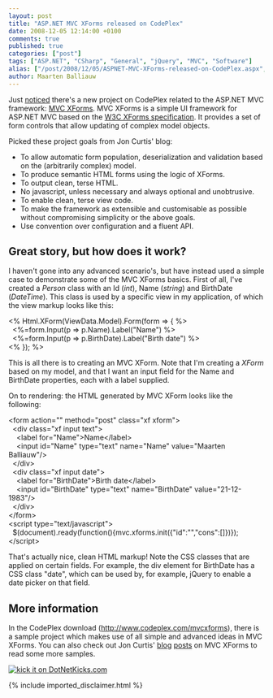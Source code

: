 ```yaml
---
layout: post
title: "ASP.NET MVC XForms released on CodePlex"
date: 2008-12-05 12:14:00 +0100
comments: true
published: true
categories: ["post"]
tags: ["ASP.NET", "CSharp", "General", "jQuery", "MVC", "Software"]
alias: ["/post/2008/12/05/ASPNET-MVC-XForms-released-on-CodePlex.aspx", "/post/2008/12/05/aspnet-mvc-xforms-released-on-codeplex.aspx"]
author: Maarten Balliauw
---
```

<p>
Just <a href="http://www.joncurtis.co.uk/post/MVC-XForms-Release-1-on-codeplex.aspx" target="_blank">noticed</a> there&#39;s a new project on CodePlex related to the ASP.NET MVC framework: <a href="http://www.codeplex.com/mvcxforms" target="_blank">MVC XForms</a>. MVC XForms is a simple UI framework for ASP.NET MVC based on the <a href="http://www.w3.org/TR/xforms/" target="_blank">W3C XForms specification</a>. It provides a set of form controls that allow updating of complex model objects. 
</p>
<p>
Picked these project goals from Jon Curtis&#39; blog: 
</p>
<ul>
	<li>To allow automatic form population, deserialization and validation based on the (arbitrarily complex) model. </li>
	<li>To produce semantic HTML forms using the logic of XForms. </li>
	<li>To output clean, terse HTML. </li>
	<li>No javascript, unless necessary and always optional and unobtrusive. </li>
	<li>To enable clean, terse view code. </li>
	<li>To make the framework as extensible and customisable as possible without compromising simplicity or the above goals. </li>
	<li>Use convention over configuration and a fluent API.</li>
</ul>
<h2>Great story, but how does it work?</h2>
<p>
I haven&#39;t gone into any advanced scenario&#39;s, but have instead used a simple case to demonstrate some of the MVC XForms basics. First of all, I&#39;ve created a <em>Person</em> class with an Id (<em>int</em>), Name (<em>string</em>) and BirthDate (<em>DateTime</em>). This class is used by a specific view in my application, of which the view markup looks like this: 
</p>
<p>
&lt;% Html.XForm(ViewData.Model).Form(form =&gt; { %&gt;<br />
&nbsp; &lt;%=form.Input(p =&gt; p.Name).Label(&quot;Name&quot;) %&gt;<br />
&nbsp; &lt;%=form.Input(p =&gt; p.BirthDate).Label(&quot;Birth date&quot;) %&gt;<br />
&lt;% }); %&gt; 
</p>
<p>
This is all there is to creating an MVC XForm. Note that I&#39;m creating a <em>XForm</em> based on my model, and that I want an input field for the Name and BirthDate properties, each with a label supplied. 
</p>
<p>
On to rendering: the HTML generated by MVC XForm looks like the following: 
</p>
<p>
&lt;form action=&quot;&quot; method=&quot;post&quot; class=&quot;xf xform&quot;&gt;<br />
&nbsp; &lt;div class=&quot;xf input text&quot;&gt;<br />
&nbsp;&nbsp;&nbsp; &lt;label for=&quot;Name&quot;&gt;Name&lt;/label&gt;<br />
&nbsp;&nbsp;&nbsp; &lt;input id=&quot;Name&quot; type=&quot;text&quot; name=&quot;Name&quot; value=&quot;Maarten Balliauw&quot;/&gt;<br />
&nbsp; &lt;/div&gt;<br />
&nbsp; &lt;div class=&quot;xf input date&quot;&gt;<br />
&nbsp;&nbsp;&nbsp; &lt;label for=&quot;BirthDate&quot;&gt;Birth date&lt;/label&gt;<br />
&nbsp;&nbsp;&nbsp; &lt;input id=&quot;BirthDate&quot; type=&quot;text&quot; name=&quot;BirthDate&quot; value=&quot;21-12-1983&quot;/&gt;<br />
&nbsp; &lt;/div&gt;<br />
&lt;/form&gt;<br />
&lt;script type=&quot;text/javascript&quot;&gt;<br />
&nbsp; $(document).ready(function(){mvc.xforms.init({&quot;id&quot;:&quot;&quot;,&quot;cons&quot;:[]})});<br />
&lt;/script&gt; 
</p>
<p>
That&#39;s actually nice, clean HTML markup! Note the CSS classes that are applied on certain fields. For example, the div element for BirthDate has a CSS class &quot;date&quot;, which can be used by, for example, jQuery to enable a date picker on that field. 
</p>
<h2>More information</h2>
<p>
In the CodePlex download (<a href="http://www.codeplex.com/mvcxforms" title="http://www.codeplex.com/mvcxforms">http://www.codeplex.com/mvcxforms</a>), there is a sample project which makes use of all simple and advanced ideas in MVC XForms. You can also check out Jon Curtis&#39; <a href="http://www.joncurtis.co.uk/post/ASPNet-MVC-XForms.aspx" target="_blank">blog</a> <a href="http://www.joncurtis.co.uk/post/MVC-XForm-container-controls-XForm-Group-and-Repeat.aspx" target="_blank">posts</a> on MVC XForms to read some more samples. 
</p>
<p>
<a href="http://www.dotnetkicks.com/kick/?url=/post/2008/12/05/ASPNET-MVC-XForms-released-on-CodePlex.aspx&amp;title=ASP.NET MVC XForms released on CodePlex">
                    <img src="http://www.dotnetkicks.com/Services/Images/KickItImageGenerator.ashx?url=/post/2008/12/05/ASPNET-MVC-XForms-released-on-CodePlex.aspx" border="0" alt="kick it on DotNetKicks.com" />
                  </a>
</p>

{% include imported_disclaimer.html %}
